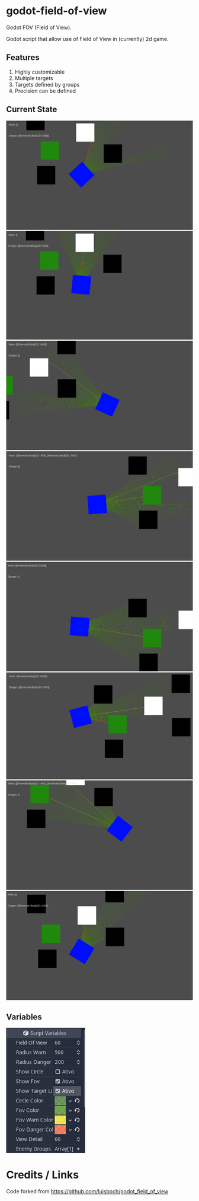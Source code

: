 # godot-field-of-view

Godot FOV (Field of View).

Godot script that allow use of Field of View in (currently) 2d game.

## Features

1. Highly customizable
1. Multiple targets
1. Targets defined by groups
1. Precision can be defined

## Current State

![Image 1](/example/assets/screenshots/print_1.jpg)
![Image 2](/example/assets/screenshots/print_2.jpg)
![Image 3](/example/assets/screenshots/print_3.jpg)
![Image 4](/example/assets/screenshots/print_4.jpg)
![Image 5](/example/assets/screenshots/print_5.jpg)
![Image 6](/example/assets/screenshots/print_6.jpg)
![Image 7](/example/assets/screenshots/print_7.jpg)
![Image 8](/example/assets/screenshots/print_8.jpg)

## Variables

![Image 1](/example/assets/screenshots/variables.jpg)

# Credits / Links

Code forked from https://github.com/luisboch/godot_field_of_view
